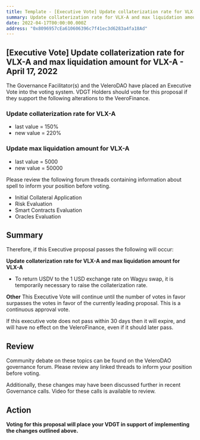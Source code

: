 ```yaml
---
title: Template - [Executive Vote] Update collaterization rate for VLX-A and max liquidation amount for VLX-A - April 17, 2022
summary: Update collaterization rate for VLX-A and max liquidation amount for VLX-A
date: 2022-04-17T00:00:00.000Z
address: "0x8096957cEa610606396c7f41ec3d6283a4fa18Ad"
---
```

## [Executive Vote] Update collaterization rate for VLX-A and max liquidation amount for VLX-A - April 17, 2022

The Governance Facilitator(s) and the VeleroDAO have placed an Executive Vote into the voting system. VDGT Holders should vote for this proposal if they support the following alterations to the VeeroFinance.

### Update collaterization rate for VLX-A

* last value = 150%
* new value = 220%

### Update max liquidation amount for VLX-A

* last value = 5000
* new value = 50000


Please review the following forum threads containing information about spell to inform your position before voting.
* Initial Collateral Application
* Risk Evaluation
* Smart Contracts Evaluation
* Oracles Evaluation

## Summary

Therefore, if this Executive proposal passes the following will occur:

**Update collaterization rate for VLX-A and max liquidation amount for VLX-A**
* To return USDV to the 1 USD exchange rate on Wagyu swap, it is temporarily necessary to raise the collaterization rate.

**Other**
This Executive Vote will continue until the number of votes in favor surpasses the votes in favor of the currently leading proposal. This is a continuous approval vote. 

If this executive vote does not pass within 30 days then it will expire, and will have no effect on the VeleroFinance, even if it should later pass. 

## Review

Community debate on these topics can be found on the VeleroDAO governance forum. Please review any linked threads to inform your position before voting.

Additionally, these changes may have been discussed further in recent Governance calls. Video for these calls is available to review.

## Action

**Voting for this proposal will place your VDGT in support of implementing the changes outlined above.**
